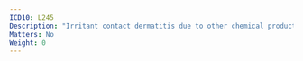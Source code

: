 ```yaml
---
ICD10: L245
Description: "Irritant contact dermatitis due to other chemical products"
Matters: No
Weight: 0
---
```


